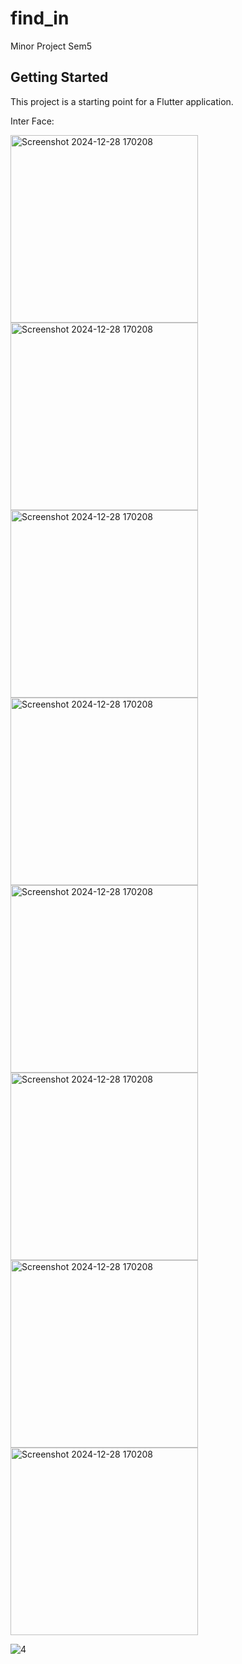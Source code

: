 # find_in

Minor Project Sem5

## Getting Started

This project is a starting point for a Flutter application.

Inter Face:




<img width="300" alt="Screenshot 2024-12-28 170208" src="https://github.com/user-attachments/assets/19ef0067-3935-4a43-9a35-0bf7da30503e" />
<img width="300" alt="Screenshot 2024-12-28 170208" src="https://github.com/user-attachments/assets/4c6dd3ca-12c8-4f95-93d1-ffef080d9d62" />
<img width="300" alt="Screenshot 2024-12-28 170208" src="https://github.com/user-attachments/assets/662777fd-2b67-4186-aa4c-8582b14c8aad" />

<img width="300" alt="Screenshot 2024-12-28 170208" src="https://github.com/user-attachments/assets/ec3ddc7d-9629-43d0-8b51-7e0795dfc6ba" />

<img width="300" alt="Screenshot 2024-12-28 170208" src="https://github.com/user-attachments/assets/11ed31aa-7e09-45fb-935e-b9d8438e8f9c" />

<img width="300" alt="Screenshot 2024-12-28 170208" src="https://github.com/user-attachments/assets/a37a1c41-4962-44e7-a059-74e31428c929" />

<img width="300" alt="Screenshot 2024-12-28 170208" src="https://github.com/user-attachments/assets/a6062b03-ad72-4d17-9ea7-3c951915748d" />

<img width="300" alt="Screenshot 2024-12-28 170208" src="https://github.com/user-attachments/assets/cb01e540-05b7-43bf-90a2-4c39f6005b7d" />


![4](https://github.com/user-attachments/assets/202311a0-b439-4a4c-8118-d5d6e2701382)





